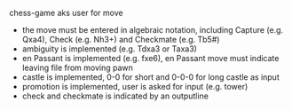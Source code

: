 chess-game aks user for move
- the move must be entered in algebraic notation, including Capture (e.g. Qxa4), Check (e.g. Nh3+) and Checkmate (e.g. Tb5#)
- ambiguity is implemented (e.g. Tdxa3 or Taxa3)
- en Passant is implemented (e.g. fxe6), en Passant move must indicate leaving file from moving pawn
- castle is implemented, 0-0 for short and 0-0-0 for long castle as input
- promotion is implemented, user is asked for input (e.g. tower)
- check and checkmate is indicated by an outputline
